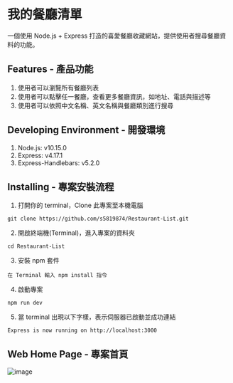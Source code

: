 # 我的餐廳清單
一個使用 Node.js + Express 打造的喜愛餐廳收藏網站，提供使用者搜尋餐廳資料的功能。

## Features - 產品功能

1. 使用者可以瀏覽所有餐廳列表
2. 使用者可以點擊任一餐廳，查看更多餐廳資訊，如地址、電話與描述等
3. 使用者可以依照中文名稱、英文名稱與餐廳類別進行搜尋

## Developing Environment - 開發環境

1. Node.js: v10.15.0
2. Express: v4.17.1
3. Express-Handlebars: v5.2.0

## Installing - 專案安裝流程

1. 打開你的 terminal，Clone 此專案至本機電腦

```
git clone https://github.com/s5819874/Restaurant-List.git
```

2. 開啟終端機(Terminal)，進入專案的資料夾

```
cd Restaurant-List
```

3. 安裝 npm 套件

```
在 Terminal 輸入 npm install 指令
```

4. 啟動專案

```
npm run dev
```

5. 當 terminal 出現以下字樣，表示伺服器已啟動並成功連結

```
Express is now running on http://localhost:3000
```

## Web Home Page - 專案首頁

![image](https://github.com/s5819874/Restaurant-List/blob/master/home_page.png)

